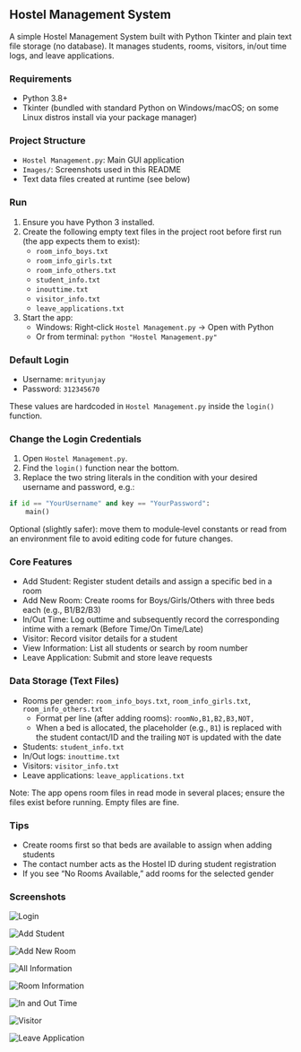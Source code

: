 ## Hostel Management System
A simple Hostel Management System built with Python Tkinter and plain text file storage (no database). It manages students, rooms, visitors, in/out time logs, and leave applications.

### Requirements
- Python 3.8+
- Tkinter (bundled with standard Python on Windows/macOS; on some Linux distros install via your package manager)

### Project Structure
- `Hostel Management.py`: Main GUI application
- `Images/`: Screenshots used in this README
- Text data files created at runtime (see below)

### Run
1. Ensure you have Python 3 installed.
2. Create the following empty text files in the project root before first run (the app expects them to exist):
   - `room_info_boys.txt`
   - `room_info_girls.txt`
   - `room_info_others.txt`
   - `student_info.txt`
   - `inouttime.txt`
   - `visitor_info.txt`
   - `leave_applications.txt`
3. Start the app:
   - Windows: Right‑click `Hostel Management.py` → Open with Python
   - Or from terminal: `python "Hostel Management.py"`

### Default Login
- Username: `mrityunjay`
- Password: `312345670`

These values are hardcoded in `Hostel Management.py` inside the `login()` function.

### Change the Login Credentials
1. Open `Hostel Management.py`.
2. Find the `login()` function near the bottom.
3. Replace the two string literals in the condition with your desired username and password, e.g.:

```python
if id == "YourUsername" and key == "YourPassword":
    main()
```

Optional (slightly safer): move them to module‑level constants or read from an environment file to avoid editing code for future changes.

### Core Features
- Add Student: Register student details and assign a specific bed in a room
- Add New Room: Create rooms for Boys/Girls/Others with three beds each (e.g., B1/B2/B3)
- In/Out Time: Log outtime and subsequently record the corresponding intime with a remark (Before Time/On Time/Late)
- Visitor: Record visitor details for a student
- View Information: List all students or search by room number
- Leave Application: Submit and store leave requests

### Data Storage (Text Files)
- Rooms per gender: `room_info_boys.txt`, `room_info_girls.txt`, `room_info_others.txt`
  - Format per line (after adding rooms): `roomNo,B1,B2,B3,NOT,`
  - When a bed is allocated, the placeholder (e.g., `B1`) is replaced with the student contact/ID and the trailing `NOT` is updated with the date
- Students: `student_info.txt`
- In/Out logs: `inouttime.txt`
- Visitors: `visitor_info.txt`
- Leave applications: `leave_applications.txt`

Note: The app opens room files in read mode in several places; ensure the files exist before running. Empty files are fine.

### Tips
- Create rooms first so that beds are available to assign when adding students
- The contact number acts as the Hostel ID during student registration
- If you see “No Rooms Available,” add rooms for the selected gender

### Screenshots
![Login](https://raw.githubusercontent.com/ShaileshGodghase/Hostel-Management-System-/main/Images/Login.png)

![Add Student](https://raw.githubusercontent.com/ShaileshGodghase/Hostel-Management-System-/main/Images/addStudents.png)

![Add New Room](https://raw.githubusercontent.com/ShaileshGodghase/Hostel-Management-System-/main/Images/AddNewRoom.png)

![All Information](https://raw.githubusercontent.com/ShaileshGodghase/Hostel-Management-System-/main/Images/allInfo.png)

![Room Information](https://raw.githubusercontent.com/ShaileshGodghase/Hostel-Management-System-/main/Images/RoomInfo.png)

![In and Out Time](https://raw.githubusercontent.com/ShaileshGodghase/Hostel-Management-System-/main/Images/inOutTime.png)

![Visitor](https://raw.githubusercontent.com/ShaileshGodghase/Hostel-Management-System-/main/Images/visitor.png)

![Leave Application](https://raw.githubusercontent.com/ShaileshGodghase/Hostel-Management-System-/main/Images/Leave-Application.png)

